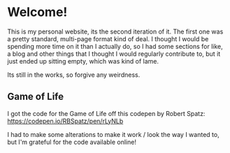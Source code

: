 # Welcome!

This is my personal website, its the second iteration of it. The first one was a pretty standard, multi-page format kind of deal. I thought I would be spending more time on it than I actually do, so I had some sections for like, a blog and other things that I thought I would regularly contribute to, but it just ended up sitting empty, which was kind of lame.

Its still in the works, so forgive any weirdness.

## Game of Life 
I got the code for the Game of Life off this codepen by Robert Spatz:
https://codepen.io/RBSpatz/pen/rLyNLb

I had to make some alterations to make it work / look the way I wanted to, but I'm grateful for the code available online!